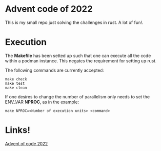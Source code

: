 # Advent code of 2022

This is my small repo just solving the challenges in rust. A lot of fun!.

# Execution

The **Makefile** has been setted up such that one can execute all the code within a
podman instance. This negates the requirement for setting up rust.

The following commands are currently accepted:
```
make check
make test
make clean
```

If one desires to change the number of parallelism only needs to set the ENV_VAR
**NPROC**, as in the example:
```
make NPROC=<Number of execution units> <command>
```


# Links!

[Advent of code 2022](https://adventofcode.com/2022)
